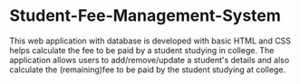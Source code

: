 # Student-Fee-Management-System
This web application with database is developed with basic HTML and CSS helps calculate the fee to be paid by a student studying in college. The application allows users to add/remove/update a student's details and also calculate the (remaining)fee to be paid by the student studying at college.
